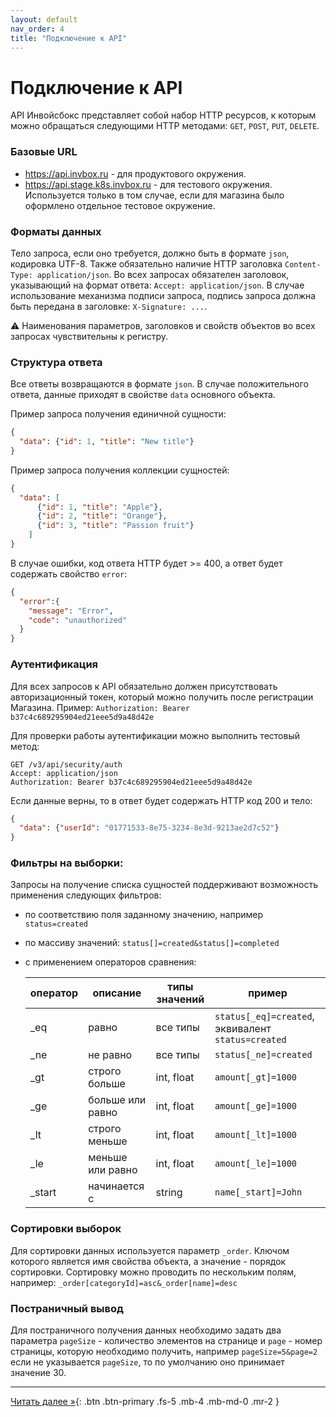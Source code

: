 ```yaml
---
layout: default
nav_order: 4
title: "Подключение к API"
---
```


# Подключение к API

API Инвойсбокс представляет собой набор HTTP ресурсов, к которым можно обращаться следующими HTTP методами: `GET`, `POST`, `PUT`, `DELETE`.

### Базовые URL

- https://api.invbox.ru - для продуктового окружения.
- https://api.stage.k8s.invbox.ru - для тестового окружения. Используется только в том случае, если для магазина было оформлено отдельное тестовое окружение.

### Форматы данных

Тело запроса, если оно требуется, должно быть в формате `json`, кодировка UTF-8.
Также обязательно наличие HTTP заголовка `Content-Type: application/json`. 
Во всех запросах обязателен заголовок, указывающий на формат ответа: `Accept: application/json`.
В случае использование механизма подписи запроса, подпись запроса должна быть передана в заголовке: `X-Signature: ...`.

:warning: Наименования параметров, заголовков и свойств объектов во всех запросах чувствительны к регистру.

### Структура ответа

Все ответы возвращаются в формате `json`. 
В случае положительного ответа, данные приходят в свойстве `data` основного объекта.

Пример запроса получения единичной сущности:
```json
{
  "data": {"id": 1, "title": "New title"}
}
```

Пример запроса получения коллекции сущностей:
```json
{
  "data": [
      {"id": 1, "title": "Apple"},
      {"id": 2, "title": "Orange"},
      {"id": 3, "title": "Passion fruit"}
    ]
}
```

В случае ошибки, код ответа HTTP будет >= 400, а ответ будет содержать свойство `error`:
```json
{
  "error":{
    "message": "Error",
    "code": "unauthorized"
  }
}
```

### Аутентификация

Для всех запросов к API обязательно должен присутствовать авторизационный токен, который можно получить после регистрации Магазина.
Пример: `Authorization: Bearer b37c4c689295904ed21eee5d9a48d42e`

Для проверки работы аутентификации можно выполнить тестовый метод:
```
GET /v3/api/security/auth
Accept: application/json
Authorization: Bearer b37c4c689295904ed21eee5d9a48d42e
```

Если данные верны, то в ответ будет содержать HTTP код 200 и тело:
```json
{
  "data": {"userId": "01771533-8e75-3234-8e3d-9213ae2d7c52"}
}
```

### Фильтры на выборки:

Запросы на получение списка сущностей поддерживают возможность применения следующих фильтров:
- по соответствию поля заданному значению, например `status=created`
- по массиву значений: `status[]=created&status[]=completed`
- с применением операторов сравнения:

  | оператор| описание          |  типы значений   | пример
  | ------- |-------------------| -----------------|-------
  | _eq     | равно             | все типы         | `status[_eq]=created`, эквивалент `status=created`
  | _ne     | не равно          | все типы         | `status[_ne]=created`
  | _gt     | строго больше     | int, float       | `amount[_gt]=1000`
  | _ge     | больше или равно  | int, float       | `amount[_ge]=1000`
  | _lt     | строго меньше     | int, float       | `amount[_lt]=1000`
  | _le     | меньше или равно  | int, float       | `amount[_le]=1000`
  | _start  | начинается с      | string           | `name[_start]=John`

### Сортировки выборок

Для сортировки данных используется параметр `_order`. Ключом которого является имя свойства объекта,
а значение - порядок сортировки. Сортировку можно проводить по нескольким полям, например:
`_order[categoryId]=asc&_order[name]=desc`

### Постраничный вывод

Для постраничного получения данных необходимо задать два параметра `pageSize` - количество элементов
на странице и `page` - номер страницы, которую необходимо получить, например `pageSize=5&page=2`
если не указывается `pageSize`, то по умолчанию оно принимает значение 30.

---

[Читать далее &raquo;](/docs/api){: .btn .btn-primary .fs-5 .mb-4 .mb-md-0 .mr-2 }
